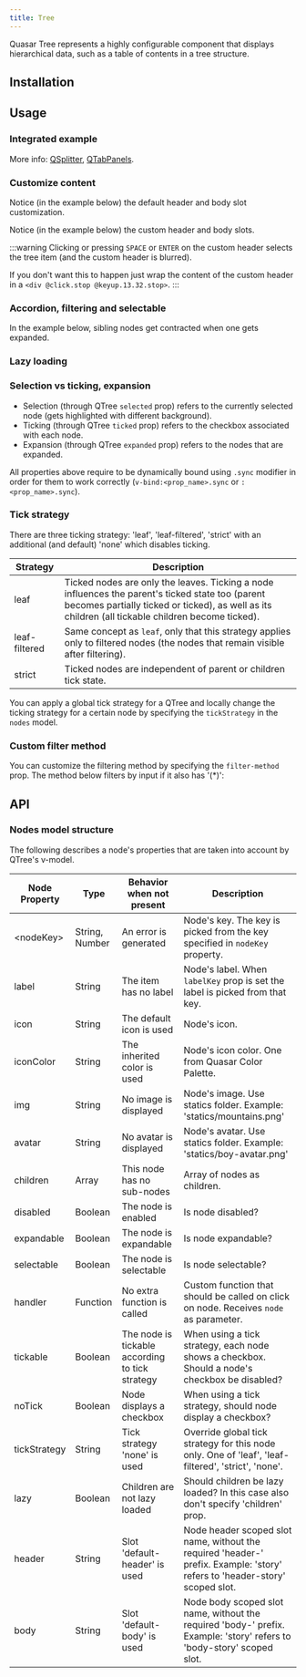 ```yaml
---
title: Tree
---
```

Quasar Tree represents a highly configurable component that displays hierarchical data, such as a table of contents in a tree structure.

## Installation
<doc-installation components="QTree" />

## Usage
<doc-example title="Basic" file="QTree/Basic" />

<doc-example title="Dark" file="QTree/Dark" dark />

### Integrated example

<doc-example title="With QSplitter and QTabPanels" file="QTree/Splitter" />

More info: [QSplitter](/vue-components/splitter), [QTabPanels](/vue-components/tab-panels).

<doc-example title="Tree select" file="QField/TreeSelect" />

### Customize content

Notice (in the example below) the default header and body slot customization.

<doc-example title="Default header and body slots" file="QTree/SlotsDefault" />

Notice (in the example below) the custom header and body slots.

<doc-example title="Customizing nodes" file="QTree/SlotsCustomized" />

:::warning
Clicking or pressing `SPACE` or `ENTER` on the custom header selects the tree item (and the custom header is blurred).

If you don't want this to happen just wrap the content of the custom header in a `<div @click.stop @keyup.13.32.stop>`.
:::

### Accordion, filtering and selectable

In the example below, sibling nodes get contracted when one gets expanded.

<doc-example title="Accordion mode" file="QTree/Accordion" />

<doc-example title="Filtering nodes" file="QTree/FilterDefault" />

<doc-example title="Selectable nodes" file="QTree/Selectable" />

### Lazy loading

<doc-example title="Lazy loading nodes" file="QTree/LazyLoad" />

### Selection vs ticking, expansion
* Selection (through QTree `selected` prop) refers to the currently selected node (gets highlighted with different background).
* Ticking (through QTree `ticked` prop) refers to the checkbox associated with each node.
* Expansion (through QTree `expanded` prop) refers to the nodes that are expanded.

All properties above require to be dynamically bound using `.sync` modifier in order for them to work correctly (`v-bind:<prop_name>.sync` or `:<prop_name>.sync`).
<doc-example title="Syncing node properties" file="QTree/Sync" />

### Tick strategy
There are three ticking strategy: 'leaf', 'leaf-filtered', 'strict' with an additional (and default) 'none' which disables ticking.

| Strategy | Description |
| --- | --- |
| leaf | Ticked nodes are only the leaves. Ticking a node influences the parent's ticked state too (parent becomes partially ticked or ticked), as well as its children (all tickable children become ticked). |
| leaf-filtered | Same concept as `leaf`, only that this strategy applies only to filtered nodes (the nodes that remain visible after filtering). |
| strict | Ticked nodes are independent of parent or children tick state. |

You can apply a global tick strategy for a QTree and locally change the ticking strategy for a certain node by specifying the `tickStrategy` in the `nodes` model.

<doc-example title="Tick strategy" file="QTree/TickStrategy" />

### Custom filter method
You can customize the filtering method by specifying the `filter-method` prop. The method below filters by input if it also has '(*)':

<doc-example title="Custom filter" file="QTree/FilterCustom" />

## API
<doc-api file="QTree" />

### Nodes model structure
The following describes a node's properties that are taken into account by QTree's v-model.

| Node Property | Type | Behavior when not present | Description |
| --- | --- | --- | --- |
| \<nodeKey\> | String, Number | An error is generated | Node's key. The key is picked from the key specified in `nodeKey` property. |
| label | String | The item has no label | Node's label. When `labelKey` prop is set the label is picked from that key. |
| icon | String | The default icon is used | Node's icon. |
| iconColor | String | The inherited color is used | Node's icon color. One from Quasar Color Palette. |
| img | String | No image is displayed | Node's image. Use statics folder. Example: 'statics/mountains.png' |
| avatar | String | No avatar is displayed | Node's avatar. Use statics folder. Example: 'statics/boy-avatar.png' |
| children | Array | This node has no sub-nodes | Array of nodes as children. |
| disabled | Boolean | The node is enabled | Is node disabled? |
| expandable | Boolean | The node is expandable | Is node expandable? |
| selectable | Boolean | The node is selectable | Is node selectable? |
| handler | Function | No extra function is called | Custom function that should be called on click on node. Receives `node` as parameter. |
| tickable | Boolean | The node is tickable according to tick strategy | When using a tick strategy, each node shows a checkbox. Should a node's checkbox be disabled? |
| noTick | Boolean | Node displays a checkbox | When using a tick strategy, should node display a checkbox? |
| tickStrategy | String | Tick strategy 'none' is used | Override global tick strategy for this node only. One of 'leaf', 'leaf-filtered', 'strict', 'none'. |
| lazy | Boolean | Children are not lazy loaded | Should children be lazy loaded? In this case also don't specify 'children' prop. |
| header | String | Slot 'default-header' is used | Node header scoped slot name, without the required 'header-' prefix. Example: 'story' refers to 'header-story' scoped slot. |
| body | String | Slot 'default-body' is used | Node body scoped slot name, without the required 'body-' prefix. Example: 'story' refers to 'body-story' scoped slot. |
